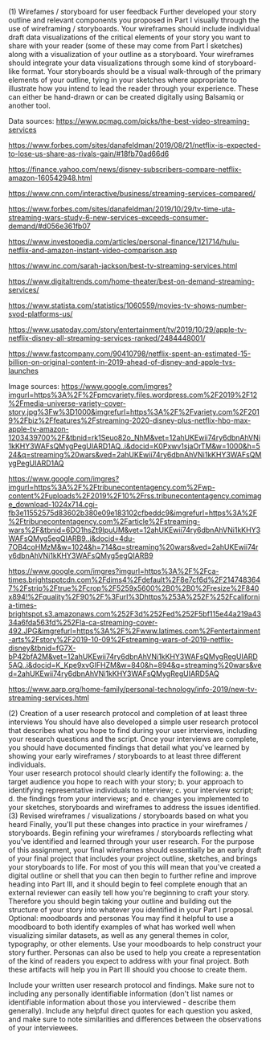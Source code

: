 (1) Wirefames / storyboard for user feedback
Further developed your story outline and relevant components you proposed in Part I visually through the use of wireframing / storyboards.  Your wireframes should include individual draft data visualizations of the critical elements of your story you want to share with your reader (some of these may come from Part I sketches) along with a visualization of your outline as a storyboard.  Your wireframes should integrate your data visualizations through some kind of storyboard-like format.  Your storyboards should be a visual walk-through of the primary elements of your outline, tying in your sketches where appropriate to illustrate how you intend to lead the reader through your experience.  These can either be hand-drawn or can be created digitally using Balsamiq or another tool. 

Data sources:
https://www.pcmag.com/picks/the-best-video-streaming-services

https://www.forbes.com/sites/danafeldman/2019/08/21/netflix-is-expected-to-lose-us-share-as-rivals-gain/#18fb70ad66d6

https://finance.yahoo.com/news/disney-subscribers-compare-netflix-amazon-160542948.html

https://www.cnn.com/interactive/business/streaming-services-compared/

https://www.forbes.com/sites/danafeldman/2019/10/29/tv-time-uta-streaming-wars-study-6-new-services-exceeds-consumer-demand/#d056e361fb07

https://www.investopedia.com/articles/personal-finance/121714/hulu-netflix-and-amazon-instant-video-comparison.asp

https://www.inc.com/sarah-jackson/best-tv-streaming-services.html

https://www.digitaltrends.com/home-theater/best-on-demand-streaming-services/

https://www.statista.com/statistics/1060559/movies-tv-shows-number-svod-platforms-us/

https://www.usatoday.com/story/entertainment/tv/2019/10/29/apple-tv-netflix-disney-all-streaming-services-ranked/2484448001/

https://www.fastcompany.com/90410798/netflix-spent-an-estimated-15-billion-on-original-content-in-2019-ahead-of-disney-and-apple-tvs-launches

Image sources:
https://www.google.com/imgres?imgurl=https%3A%2F%2Fpmcvariety.files.wordpress.com%2F2019%2F12%2Fmedia-universe-variety-cover-story.jpg%3Fw%3D1000&imgrefurl=https%3A%2F%2Fvariety.com%2F2019%2Fbiz%2Ffeatures%2Fstreaming-2020-disney-plus-netflix-hbo-max-apple-tv-amazon-1203439700%2F&tbnid=rk1Seuo82o_NhM&vet=12ahUKEwii74ry6dbnAhVNi1kKHY3WAFsQMygPegUIARD1AQ..i&docid=K0Pxwv1sjaOrTM&w=1000&h=524&q=streaming%20wars&ved=2ahUKEwii74ry6dbnAhVNi1kKHY3WAFsQMygPegUIARD1AQ

https://www.google.com/imgres?imgurl=https%3A%2F%2Ftribunecontentagency.com%2Fwp-content%2Fuploads%2F2019%2F10%2Frss.tribunecontentagency.comimage_download-1024x714.cgi-fb3e11552575d83602b380e09e183102cfbeddc9&imgrefurl=https%3A%2F%2Ftribunecontentagency.com%2Farticle%2Fstreaming-wars%2F&tbnid=6DO1hsZt9IpuUM&vet=12ahUKEwii74ry6dbnAhVNi1kKHY3WAFsQMyg5egQIARB9..i&docid=4du-7OB4coHMzM&w=1024&h=714&q=streaming%20wars&ved=2ahUKEwii74ry6dbnAhVNi1kKHY3WAFsQMyg5egQIARB9

https://www.google.com/imgres?imgurl=https%3A%2F%2Fca-times.brightspotcdn.com%2Fdims4%2Fdefault%2F8e7cf6d%2F2147483647%2Fstrip%2Ftrue%2Fcrop%2F5259x5600%2B0%2B0%2Fresize%2F840x894!%2Fquality%2F90%2F%3Furl%3Dhttps%253A%252F%252Fcalifornia-times-brightspot.s3.amazonaws.com%252F3d%252Fed%252F5bf115e44a219a4334a6fda563fd%252Fla-ca-streaming-cover-492.JPG&imgrefurl=https%3A%2F%2Fwww.latimes.com%2Fentertainment-arts%2Fstory%2F2019-10-09%2Fstreaming-wars-of-2019-netflix-disney&tbnid=fG7X-bP42bfA2M&vet=12ahUKEwii74ry6dbnAhVNi1kKHY3WAFsQMygRegUIARD5AQ..i&docid=K_Kpe9xvGIFHZM&w=840&h=894&q=streaming%20wars&ved=2ahUKEwii74ry6dbnAhVNi1kKHY3WAFsQMygRegUIARD5AQ

https://www.aarp.org/home-family/personal-technology/info-2019/new-tv-streaming-services.html

(2) Creation of a user research protocol and completion of at least three interviews
You should have also developed a simple user research protocol that describes what you hope to find during your user interviews, including your research questions and the script.  Once your interviews are complete, you should have documented findings that detail what you've learned by showing your early wireframes / storyboards to at least three different individuals.  
Your user research protocol should clearly identify the following: 
a. the target audience you hope to reach with your story; 
b. your approach to identifying representative individuals to interview; 
c. your interview script; 
d. the findings from your interviews; and 
e. changes you implemented to your sketches, storyboards and wireframes to address the issues identified.
(3) Revised wireframes / visualizations / storyboards based on what you heard
Finally, you'll put these changes into practice in your wireframes / storyboards.  Begin refining your wireframes / storyboards reflecting what you've identified and learned through your user research.   For the purpose of this assignment, your final wireframes should essentially be an early draft of your final project that includes your project outline, sketches, and brings your storyboards to life.  For most of you this will mean that you've created a digital outline or shell that you can then begin to further refine and improve heading into Part III, and it should begin to feel complete enough that an external reviewer can easily tell how you're beginning to craft your story.  Therefore you should begin taking your outline and building out the structure of your story into whatever you identified in your Part I proposal.   
Optional: moodboards and personas
You may find it helpful to use a moodboard to both identify examples of what has worked well when visualizing similar datasets, as well as any general themes in color, typography, or other elements.  Use your moodboards to help construct your story further.   Personas can also be used to help you create a representation of the kind of readers you expect to address with your final project.  Both these artifacts will help you in Part III should you choose to create them. 


Include your written user research protocol and findings.  Make sure not to including any personally identifiable information (don't list names or identifiable information about those you interviewed - describe them generally).   Include any helpful direct quotes for each question you asked, and make sure to note similarities and differences between the observations of your interviewees.  

